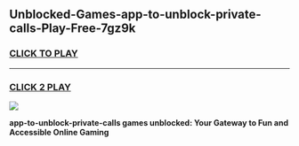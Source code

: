 
## Unblocked-Games-app-to-unblock-private-calls-Play-Free-7gz9k
<h3>
<a href="https://premium76.site?title=app-to-unblock-private-calls&ref=21A">CLICK TO PLAY</a></h3>
<hr>

<h3>
<a href="https://premium76.site?title=app-to-unblock-private-calls&ref=21A">CLICK 2 PLAY</a>
  
</h3>

<a href="https://premium76.site?title=app-to-unblock-private-calls&ref=21A"><img src="https://clearcache.store/games.png"></a>


**app-to-unblock-private-calls games unblocked: Your Gateway to Fun and Accessible Online Gaming**
